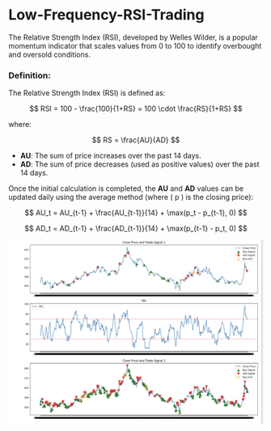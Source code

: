 # Low-Frequency-RSI-Trading

The Relative Strength Index (RSI), developed by Welles Wilder, is a popular momentum indicator that scales values from 0 to 100 to identify overbought and oversold conditions.

### Definition:

The Relative Strength Index (RSI) is defined as:

$$
RSI = 100 - \frac{100}{1+RS} = 100 \cdot \frac{RS}{1+RS}
$$

where:

$$
RS = \frac{AU}{AD}
$$

- **AU**: The sum of price increases over the past 14 days.
- **AD**: The sum of price decreases (used as positive values) over the past 14 days.

Once the initial calculation is completed, the **AU** and **AD** values can be updated daily using the average method (where \( p \) is the closing price):

$$
AU_t = AU_{t-1} + \frac{AU_{t-1}}{14} + \max(p_t - p_{t-1}, 0)
$$

$$
AD_t = AD_{t-1} + \frac{AD_{t-1}}{14} + \max(p_{t-1} - p_t, 0)
$$

<img src="images/img.png" alt="Alt text" width="700"/>


